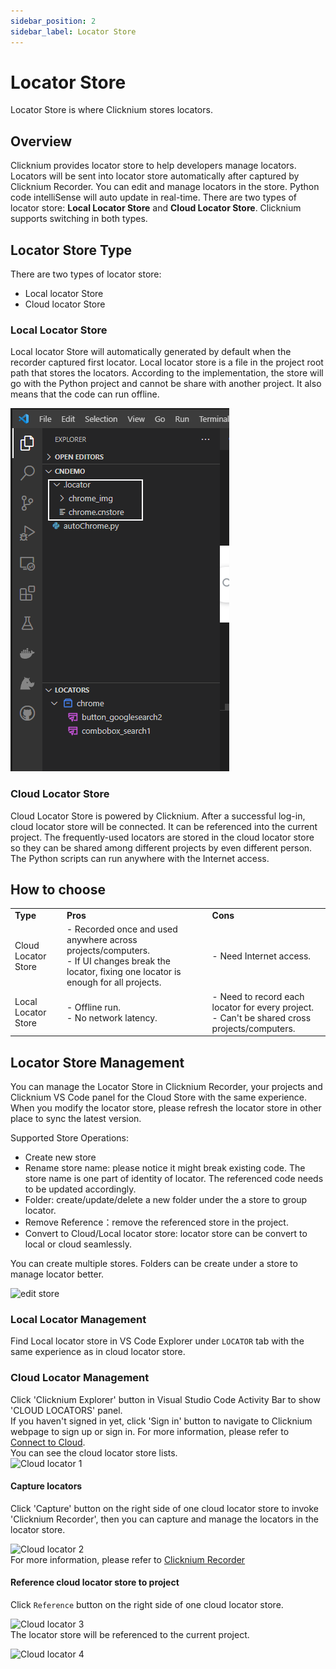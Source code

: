 ```yaml
---
sidebar_position: 2
sidebar_label: Locator Store
---
```

# Locator Store
Locator Store is where Clicknium stores locators. 

## Overview
Clicknium provides locator store to help developers manage locators. Locators will be sent into locator store automatically after captured by Clicknium Recorder. You can edit and manage locators in the store. Python code intelliSense will auto update in real-time. There are two types of locator store: **Local Locator Store** and **Cloud Locator Store**. Clicknium supports switching in both types.  

## Locator Store Type
There are two types of locator store:
- Local locator Store
- Cloud locator Store

### Local Locator Store
Local locator Store will automatically generated by default when the recorder captured first locator. Local locator store is a file in the project root path that stores the locators. According to the implementation, the store will go with the Python project and cannot be share with another project. It also means that the code can run offline. 

![local locator store](./../img/locallocatorstoreinvs.png)

### Cloud Locator Store 
Cloud Locator Store is powered by Clicknium. After a successful log-in, cloud locator store will be connected. It can be referenced into the current project. The frequently-used locators are stored in the cloud locator store so they can be shared among different projects by even different person. The Python scripts can run anywhere with the Internet access.   

## How to choose

<table>
  <tr>
    <td> <b>Type</b> </td>
    <td> <b>Pros</b> </td>
    <td> <b>Cons</b> </td>
  </tr>
  <tr>
    <td> Cloud Locator Store</td>
    <td> - Recorded once and used anywhere across projects/computers. <br/>  - If UI changes break the locator, fixing one locator is enough for all projects. </td>
    <td> - Need Internet access.</td>
  </tr>
    <tr>
    <td> Local Locator Store</td>
    <td> - Offline run. <br/> - No network latency. </td>
    <td> - Need to record each locator for every project. <br/> - Can't be shared cross projects/computers.</td>
  </tr> 
</table>

## Locator Store Management
You can manage the Locator Store in Clicknium Recorder, your projects and Clicknium VS Code panel for the Cloud Store with the same experience. When you modify the locator store, please refresh the locator store in other place to sync the latest version.  
 
Supported Store Operations:
- Create new store
- Rename store name: please notice it might break existing code. The store name is one part of identity of locator. The referenced code needs to be updated accordingly.
- Folder: create/update/delete a new folder under the a store to group locator.   
- Remove Reference：remove the referenced store in the project.  
- Convert to Cloud/Local locator store: locator store can be convert to local or cloud seamlessly.

You can create multiple stores. Folders can be create under a store to manage locator better. 

  ![edit store](../img/vscode-project-store-menu.png)

### Local Locator Management
Find Local locator store in VS Code Explorer under `LOCATOR` tab with the same experience as in cloud locator store.

### Cloud Locator Management
Click 'Clicknium Explorer' button in Visual Studio Code Activity Bar to show 'CLOUD LOCATORS' panel.  
If you haven't signed in yet, click 'Sign in' button to navigate to Clicknium webpage to sign up or sign in.
For more information, please refer to [Connect to Cloud](./vscode/connecttocloud.md).  
You can see the cloud locator store lists.  
![Cloud locator 1](../img/cloud_locator1.png)

#### Capture locators  
Click 'Capture' button on the right side of one cloud locator store to invoke 'Clicknium Recorder', then you can capture and manage the locators in the locator store.  

![Cloud locator 2](../img/cloud_locator2.png)  
For more information, please refer to [Clicknium Recorder](./recorder/recorder.md)  

#### Reference cloud locator store to project
Click `Reference` button on the right side of one cloud locator store.  

![Cloud locator 3](../img/cloud_locator3.png)  
The locator store will be referenced to the current project. 

![Cloud locator 4](../img/cloud_locator4.png)  